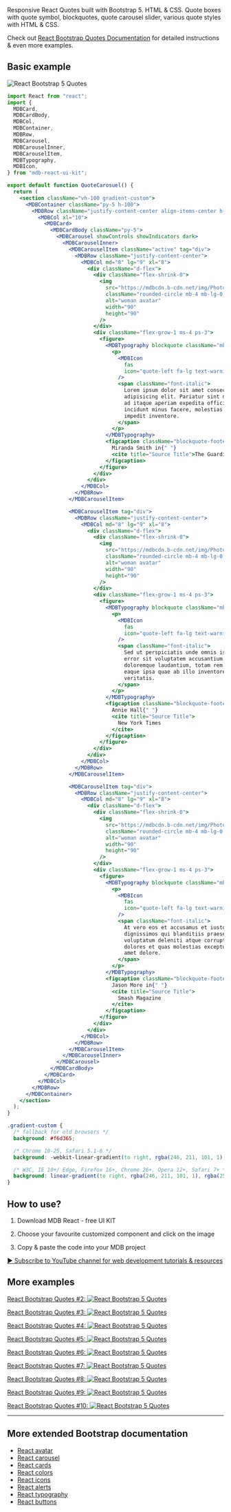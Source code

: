 Responsive React Quotes built with Bootstrap 5. HTML & CSS. Quote boxes with quote symbol, blockquotes, quote carousel slider, various quote styles with HTML & CSS.

Check out [React Bootstrap Quotes Documentation](https://mdbootstrap.com/docs/react/extended/quotes/) for detailed instructions & even more examples.

## Basic example

![React Bootstrap 5 Quotes](https://mdbootstrap.com/img/Marketing/github/quotes/basic.png)

```jsx
import React from "react";
import {
  MDBCard,
  MDBCardBody,
  MDBCol,
  MDBContainer,
  MDBRow,
  MDBCarousel,
  MDBCarouselInner,
  MDBCarouselItem,
  MDBTypography,
  MDBIcon,
} from "mdb-react-ui-kit";

export default function QuoteCarosuel() {
  return (
    <section className="vh-100 gradient-custom">
      <MDBContainer className="py-5 h-100">
        <MDBRow className="justify-content-center align-items-center h-100">
          <MDBCol xl="10">
            <MDBCard>
              <MDBCardBody className="py-5">
                <MDBCarousel showControls showIndicators dark>
                  <MDBCarouselInner>
                    <MDBCarouselItem className="active" tag="div">
                      <MDBRow className="justify-content-center">
                        <MDBCol md="8" lg="9" xl="8">
                          <div className="d-flex">
                            <div className="flex-shrink-0">
                              <img
                                src="https://mdbcdn.b-cdn.net/img/Photos/Avatars/img%20(1).webp"
                                className="rounded-circle mb-4 mb-lg-0 shadow-2"
                                alt="woman avatar"
                                width="90"
                                height="90"
                              />
                            </div>
                            <div className="flex-grow-1 ms-4 ps-3">
                              <figure>
                                <MDBTypography blockquote className="mb-4">
                                  <p>
                                    <MDBIcon
                                      fas
                                      icon="quote-left fa-lg text-warning me-2"
                                    />
                                    <span className="font-italic">
                                      Lorem ipsum dolor sit amet consectetur
                                      adipisicing elit. Pariatur sint nesciunt
                                      ad itaque aperiam expedita officiis
                                      incidunt minus facere, molestias quisquam
                                      impedit inventore.
                                    </span>
                                  </p>
                                </MDBTypography>
                                <figcaption className="blockquote-footer mb-0">
                                  Miranda Smith in{" "}
                                  <cite title="Source Title">The Guardian</cite>
                                </figcaption>
                              </figure>
                            </div>
                          </div>
                        </MDBCol>
                      </MDBRow>
                    </MDBCarouselItem>

                    <MDBCarouselItem tag="div">
                      <MDBRow className="justify-content-center">
                        <MDBCol md="8" lg="9" xl="8">
                          <div className="d-flex">
                            <div className="flex-shrink-0">
                              <img
                                src="https://mdbcdn.b-cdn.net/img/Photos/Avatars/img%20(2).webp"
                                className="rounded-circle mb-4 mb-lg-0 shadow-2"
                                alt="woman avatar"
                                width="90"
                                height="90"
                              />
                            </div>
                            <div className="flex-grow-1 ms-4 ps-3">
                              <figure>
                                <MDBTypography blockquote className="mb-4">
                                  <p>
                                    <MDBIcon
                                      fas
                                      icon="quote-left fa-lg text-warning me-2"
                                    />
                                    <span className="font-italic">
                                      Sed ut perspiciatis unde omnis iste natus
                                      error sit voluptatem accusantium
                                      doloremque laudantium, totam rem aperiam,
                                      eaque ipsa quae ab illo inventore
                                      veritatis.
                                    </span>
                                  </p>
                                </MDBTypography>
                                <figcaption className="blockquote-footer mb-0">
                                  Annie Hall{" "}
                                  <cite title="Source Title">
                                    New York Times
                                  </cite>
                                </figcaption>
                              </figure>
                            </div>
                          </div>
                        </MDBCol>
                      </MDBRow>
                    </MDBCarouselItem>

                    <MDBCarouselItem tag="div">
                      <MDBRow className="justify-content-center">
                        <MDBCol md="8" lg="9" xl="8">
                          <div className="d-flex">
                            <div className="flex-shrink-0">
                              <img
                                src="https://mdbcdn.b-cdn.net/img/Photos/Avatars/img%20(9).webp"
                                className="rounded-circle mb-4 mb-lg-0 shadow-2"
                                alt="woman avatar"
                                width="90"
                                height="90"
                              />
                            </div>
                            <div className="flex-grow-1 ms-4 ps-3">
                              <figure>
                                <MDBTypography blockquote className="mb-4">
                                  <p>
                                    <MDBIcon
                                      fas
                                      icon="quote-left fa-lg text-warning me-2"
                                    />
                                    <span className="font-italic">
                                      At vero eos et accusamus et iusto odio
                                      dignissimos qui blanditiis praesentium
                                      voluptatum deleniti atque corrupti quos
                                      dolores et quas molestias excepturi sint
                                      amet dolore.
                                    </span>
                                  </p>
                                </MDBTypography>
                                <figcaption className="blockquote-footer mb-0">
                                  Jason More in{" "}
                                  <cite title="Source Title">
                                    Smash Magazine
                                  </cite>
                                </figcaption>
                              </figure>
                            </div>
                          </div>
                        </MDBCol>
                      </MDBRow>
                    </MDBCarouselItem>
                  </MDBCarouselInner>
                </MDBCarousel>
              </MDBCardBody>
            </MDBCard>
          </MDBCol>
        </MDBRow>
      </MDBContainer>
    </section>
  );
}

```

```css
.gradient-custom {
  /* fallback for old browsers */
  background: #f6d365;

  /* Chrome 10-25, Safari 5.1-6 */
  background: -webkit-linear-gradient(to right, rgba(246, 211, 101, 1), rgba(253, 160, 133, 1));

  /* W3C, IE 10+/ Edge, Firefox 16+, Chrome 26+, Opera 12+, Safari 7+ */
  background: linear-gradient(to right, rgba(246, 211, 101, 1), rgba(253, 160, 133, 1))
}
```

## How to use?

1. Download MDB React - free UI KIT

2. Choose your favourite customized component and click on the image

3. Copy & paste the code into your MDB project

[▶️ Subscribe to YouTube channel for web development tutorials & resources](https://www.youtube.com/MDBootstrap?sub_confirmation=1)

## More examples

[React Bootstrap Quotes #2:
![React Bootstrap 5 Quotes](https://mdbootstrap.com/img/Marketing/github/quotes/section-2.png)](https://mdbootstrap.com/docs/react/extended/quotes/#section-2)

[React Bootstrap Quotes #3:
![React Bootstrap 5 Quotes](https://mdbootstrap.com/img/Marketing/github/quotes/section-3.png)](https://mdbootstrap.com/docs/react/extended/quotes/#section-3)

[React Bootstrap Quotes #4:
![React Bootstrap 5 Quotes](https://mdbootstrap.com/img/Marketing/github/quotes/section-4.png)](https://mdbootstrap.com/docs/react/extended/quotes/#section-4)

[React Bootstrap Quotes #5:
![React Bootstrap 5 Quotes](https://mdbootstrap.com/img/Marketing/github/quotes/section-5.png)](https://mdbootstrap.com/docs/react/extended/quotes/#section-5)

[React Bootstrap Quotes #6:
![React Bootstrap 5 Quotes](https://mdbootstrap.com/img/Marketing/github/quotes/section-6.png)](https://mdbootstrap.com/docs/react/extended/quotes/#section-6)

[React Bootstrap Quotes #7:
![React Bootstrap 5 Quotes](https://mdbootstrap.com/img/Marketing/github/quotes/section-7.png)](https://mdbootstrap.com/docs/react/extended/quotes/#section-7)

[React Bootstrap Quotes #8:
![React Bootstrap 5 Quotes](https://mdbootstrap.com/img/Marketing/github/quotes/section-8.png)](https://mdbootstrap.com/docs/react/extended/quotes/#section-8)

[React Bootstrap Quotes #9:
![React Bootstrap 5 Quotes](https://mdbootstrap.com/img/Marketing/github/quotes/section-9.png)](https://mdbootstrap.com/docs/react/extended/quotes/#section-9)

[React Bootstrap Quotes #10:
![React Bootstrap 5 Quotes](https://mdbootstrap.com/img/Marketing/github/quotes/section-10.png)](https://mdbootstrap.com/docs/react/extended/quotes/#section-10)


___

## More extended Bootstrap documentation

<ul>
<li><a href="https://mdbootstrap.com/docs/react/extended/avatar/">React avatar</a></li>
<li><a href="https://mdbootstrap.com/docs/react/components/carousel/">React carousel</a></li>
<li><a href="https://mdbootstrap.com/docs/react/components/cards/">React cards</a></li>
<li><a href="https://mdbootstrap.com/docs/react/content-styles/colors/">React colors</a></li>
<li><a href="https://mdbootstrap.com/docs/react/content-styles/icons/">React icons</a></li>
<li><a href="https://mdbootstrap.com/docs/react/components/alerts/">React alerts</a></li>
<li><a href="https://mdbootstrap.com/docs/react/content-styles/typography/">React typography</a></li>
<li><a href="https://mdbootstrap.com/docs/react/components/buttons/">React buttons</a></li>
</ul>
